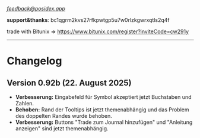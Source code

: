 *feedback@posidex.app*

**support&thanks**: bc1qgrm2kvs27rfkpwtgp5u7w0rlzkgwrxqtls2q4f

trade with Bitunix => https://www.bitunix.com/register?inviteCode=cw291y

***

# Changelog

## Version 0.92b (22. August 2025)
- **Verbesserung:** Eingabefeld für Symbol akzeptiert jetzt Buchstaben und Zahlen.
- **Behoben:** Rand der Tooltips ist jetzt themenabhängig und das Problem des doppelten Randes wurde behoben.
- **Verbesserung:** Buttons "Trade zum Journal hinzufügen" und "Anleitung anzeigen" sind jetzt themenabhängig.